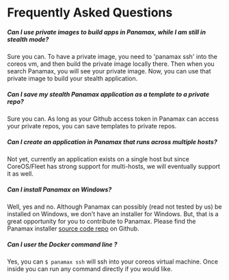 # Frequently Asked Questions

##### Can I use private images to build apps in Panamax, while I am still in stealth mode?

Sure you can. To have a private image, you need to 'panamax ssh' into the coreos vm, and then build the private image locally there. Then when you search Panamax, you will see your private image. Now, you can use that private image to build your stealth application.

##### Can I save my stealth Panamax application as a template to a private repo?

Sure you can. As long as your Github access token in Panamax can access your private repos, you can save templates to private repos.

##### Can I create an application in Panamax that runs across multiple hosts? 

Not yet, currently an application exists on a single host but since CoreOS/Fleet has strong support for multi-hosts, we will eventually support it as well. 

##### Can I install Panamax on Windows?

Well, yes and no. Although Panamax can possibly (read not tested by us) be installed on Windows, we don't have an installer for Windows. But, that is a great opportunity for you to contribute to Panamax. Please find the Panamax installer [source code repo](https://github.com/CenturyLinkLabs/panamax-coreos) on Github.

##### Can I user the Docker command line ? 
Yes, you can `$ panamax ssh` will ssh into your coreos virtual machine.  Once inside you can run any command directly if you would like. 